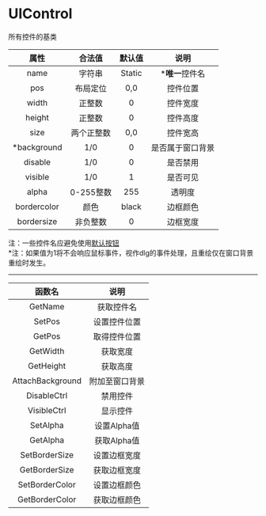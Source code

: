 # UIControl
所有控件的基类

|属性|合法值|默认值|说明|
| :---: | :---: | :---: | :---: |
|name|字符串|Static|***唯一**控件名|
|pos|布局定位|0,0|控件位置|
|width|正整数|0|控件宽度|
|height|正整数|0|控件高度|
|size|两个正整数|0,0|控件宽高|
|*background|1/0|0|是否属于窗口背景|
|disable|1/0|0|是否禁用|
|visible|1/0|1|是否可见|
|alpha|0-255整数|255|透明度|
|bordercolor|颜色|black|边框颜色|
|bordersize|非负整数|0|边框宽度|

注：一些控件名应避免使用[默认按钮](UIButton.md)  
*注：如果值为1将不会响应鼠标事件，视作dlg的事件处理，且重绘仅在窗口背景重绘时发生。

* * * * *

|函数名|说明|
| :---: | :---: |
|GetName|获取控件名|
|SetPos|设置控件位置|
|GetPos|取得控件位置|
|GetWidth|获取宽度|
|GetHeight|获取高度|
|AttachBackground|附加至窗口背景|
|DisableCtrl|禁用控件|
|VisibleCtrl|显示控件|
|SetAlpha|设置Alpha值|
|GetAlpha|获取Alpha值|
|SetBorderSize|设置边框宽度|
|GetBorderSize|获取边框宽度|
|SetBorderColor|设置边框颜色|
|GetBorderColor|获取边框颜色|